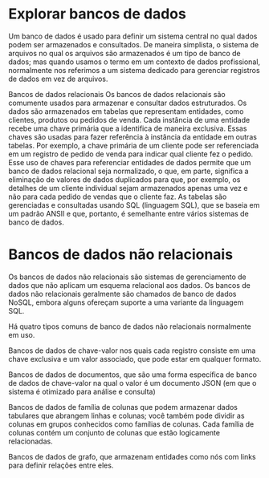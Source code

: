 # Explorar bancos de dados

Um banco de dados é usado para definir um sistema central no qual dados podem ser armazenados e consultados. De maneira simplista, o sistema de arquivos no qual os arquivos são armazenados é um tipo de banco de dados; mas quando usamos o termo em um contexto de dados profissional, normalmente nos referimos a um sistema dedicado para gerenciar registros de dados em vez de arquivos.

Bancos de dados relacionais
Os bancos de dados relacionais são comumente usados para armazenar e consultar dados estruturados. Os dados são armazenados em tabelas que representam entidades, como clientes, produtos ou pedidos de venda. Cada instância de uma entidade recebe uma chave primária que a identifica de maneira exclusiva. Essas chaves são usadas para fazer referência à instância da entidade em outras tabelas. Por exemplo, a chave primária de um cliente pode ser referenciada em um registro de pedido de venda para indicar qual cliente fez o pedido. Esse uso de chaves para referenciar entidades de dados permite que um banco de dados relacional seja normalizado, o que, em parte, significa a eliminação de valores de dados duplicados para que, por exemplo, os detalhes de um cliente individual sejam armazenados apenas uma vez e não para cada pedido de vendas que o cliente faz. As tabelas são gerenciadas e consultadas usando SQL (linguagem SQL), que se baseia em um padrão ANSII e que, portanto, é semelhante entre vários sistemas de banco de dados.

# Bancos de dados não relacionais

Os bancos de dados não relacionais são sistemas de gerenciamento de dados que não aplicam um esquema relacional aos dados. Os bancos de dados não relacionais geralmente são chamados de banco de dados NoSQL, embora alguns ofereçam suporte a uma variante da linguagem SQL.

Há quatro tipos comuns de banco de dados não relacionais normalmente em uso.

Bancos de dados de chave-valor nos quais cada registro consiste em uma chave exclusiva e um valor associado, que pode estar em qualquer formato.

Bancos de dados de documentos, que são uma forma específica de banco de dados de chave-valor na qual o valor é um documento JSON (em que o sistema é otimizado para análise e consulta)

Bancos de dados de família de colunas que podem armazenar dados tabulares que abrangem linhas e colunas; você também pode dividir as colunas em grupos conhecidos como famílias de colunas. Cada família de colunas contém um conjunto de colunas que estão logicamente relacionadas.

Bancos de dados de grafo, que armazenam entidades como nós com links para definir relações entre eles.
